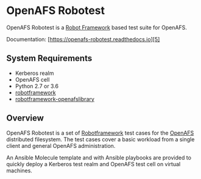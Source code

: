 # OpenAFS Robotest

OpenAFS Robotest is a [Robot Framework][1] based test suite for OpenAFS.

Documentation: [https://openafs-robotest.readthedocs.io][5]

## System Requirements

* Kerberos realm
* OpenAFS cell
* Python 2.7 or 3.6
* [robotframework][1]
* [robotframework-openafslibrary][2]

## Overview

OpenAFS Robotest is a set of [Robotframework][1] test cases for the [OpenAFS][4]
distributed filesystem.  The test cases cover a basic workload from a single
client and general OpenAFS administration.

An Ansible Molecule template and with Ansible playbooks are provided to quickly
deploy a Kerberos test realm and OpenAFS test cell on virtual machines.

[1]: http://robotframework.org/
[2]: https://github.com/openafs-contrib/robotframework-openafslibrary
[3]: https://github.com/openafs-contrib/ansible-openafs
[4]: https://www.openafs.org
[5]: https://openafs-robotest.readthedocs.io/
